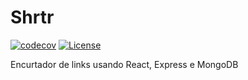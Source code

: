 # Shrtr

[![codecov](https://codecov.io/gh/caiocampos/shrtr/branch/master/graph/badge.svg)](https://codecov.io/gh/caiocampos/shrtr)
[![License](https://img.shields.io/github/license/caiocampos/shrtr.svg)](LICENSE)


Encurtador de links usando React, Express e MongoDB
